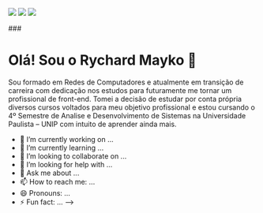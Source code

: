 

<div> 
  
  <a href="https://instagram.com/rychardmayko" target="_blank"><img src="https://img.shields.io/badge/-Instagram-%23E4405F?style=for-the-badge&logo=instagram&logoColor=white" target="_blank"></a>
  <a href = "mailto:educador.rychard@gmail.com"><img src="https://img.shields.io/badge/-Gmail-%23333?style=for-the-badge&logo=gmail&logoColor=white" target="_blank"></a>
  <a href="https://www.linkedin.com/in/rychardmayko" target="_blank"><img src="https://img.shields.io/badge/-LinkedIn-%230077B5?style=for-the-badge&logo=linkedin&logoColor=white" target="_blank"></a> 
  
</div>
### <h1>Olá! Sou o Rychard Mayko 👋
</h1>
Sou formado em Redes de Computadores e atualmente em transição de carreira com dedicação nos estudos para futuramente me tornar um profissional de front-end. Tomei a decisão de estudar por conta própria diversos cursos voltados para meu objetivo profissional e estou cursando o 4º Semestre de Analise e Desenvolvimento de Sistemas na Universidade Paulista – UNIP com intuito de aprender ainda mais.

- 🔭 I’m currently working on ...
- 🌱 I’m currently learning ...
- 👯 I’m looking to collaborate on ...
- 🤔 I’m looking for help with ...
- 💬 Ask me about ...
- 📫 How to reach me: ...
- 😄 Pronouns: ...
- ⚡ Fun fact: ...
-->
